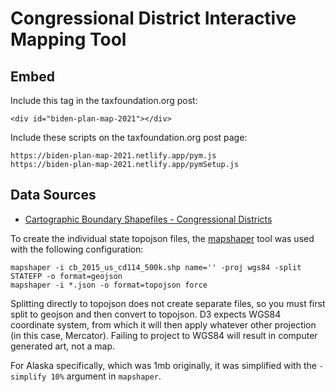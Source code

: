 # Congressional District Interactive Mapping Tool

## Embed

Include this tag in the taxfoundation.org post:

`<div id="biden-plan-map-2021"></div>`

Include these scripts on the taxfoundation.org post page:

    https://biden-plan-map-2021.netlify.app/pym.js
    https://biden-plan-map-2021.netlify.app/pymSetup.js



## Data Sources

* [Cartographic Boundary Shapefiles - Congressional Districts](https://www.census.gov/geo/maps-data/data/cbf/cbf_cds.html)

To create the individual state topojson files, the [mapshaper](https://github.com/mbloch/mapshaper) tool was used with the following configuration:

```
mapshaper -i cb_2015_us_cd114_500k.shp name='' -proj wgs84 -split STATEFP -o format=geojson
mapshaper -i *.json -o format=topojson force
```

Splitting directly to topojson does not create separate files, so you must first split to geojson and then convert to topojson. D3 expects WGS84 coordinate system, from which it will then apply whatever other projection (in this case, Mercator). Failing to project to WGS84 will result in computer generated art, not a map.

For Alaska specifically, which was 1mb originally, it was simplified with the `-simplify 10%` argument in `mapshaper`.